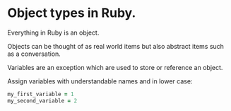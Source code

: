 # Object types in Ruby.

Everything in Ruby is an object.

Objects can be thought of as real world items but also abstract items such as a conversation.

Variables are an exception which are used to store or reference an object.

Assign variables with understandable names and in lower case:

```ruby
my_first_variable = 1
my_second_variable = 2
```
